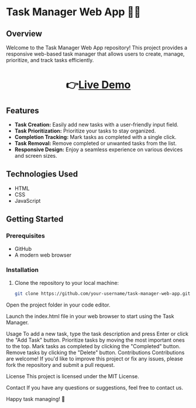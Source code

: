 # Task Manager Web App 📝✅

## Overview

Welcome to the Task Manager Web App repository! This project provides a responsive web-based task manager that allows users to create, manage, prioritize, and track tasks efficiently.

<h1 align="center">
  👉<a href="https://sm-taskmanager.netlify.app" target="_blank" rel="noopener noreferrer">Live Demo</a>
</h1>

## Features

- **Task Creation:** Easily add new tasks with a user-friendly input field.
- **Task Prioritization:** Prioritize your tasks to stay organized.
- **Completion Tracking:** Mark tasks as completed with a single click.
- **Task Removal:** Remove completed or unwanted tasks from the list.
- **Responsive Design:** Enjoy a seamless experience on various devices and screen sizes.

## Technologies Used

- HTML
- CSS
- JavaScript

## Getting Started

### Prerequisites

- GitHub
- A modern web browser

### Installation

1. Clone the repository to your local machine:

   ```bash
   git clone https://github.com/your-username/task-manager-web-app.git
Open the project folder in your code editor.

Launch the index.html file in your web browser to start using the Task Manager.

Usage
To add a new task, type the task description and press Enter or click the "Add Task" button.
Prioritize tasks by moving the most important ones to the top.
Mark tasks as completed by clicking the "Completed" button.
Remove tasks by clicking the "Delete" button.
Contributions
Contributions are welcome! If you'd like to improve this project or fix any issues, please fork the repository and submit a pull request.

License
This project is licensed under the MIT License.

Contact
If you have any questions or suggestions, feel free to contact us.

Happy task managing! 🚀
